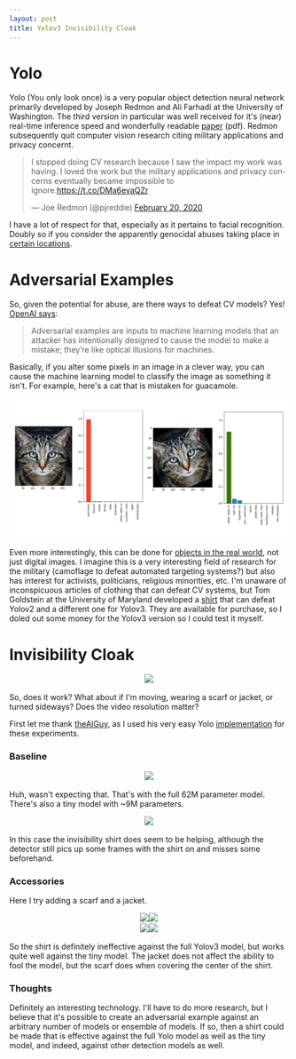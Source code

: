 ```yaml
---
layout: post
title: Yolov3 Invisibility Cloak
---
```


# Yolo

Yolo (You only look once) is a very popular object detection neural network primarily developed by Joseph Redmon and Ali Farhadi at the University of Washington. The third version in particular was well
received for it's (near) real-time inference speed and wonderfully readable [paper](https://arxiv.org/pdf/1804.02767.pdf) (pdf). Redmon subsequently quit computer vision research citing military applications
and privacy concernt.
<blockquote class="twitter-tweet"><p lang="en" dir="ltr">I stopped doing CV research because I saw the impact my work was having. I loved the work but the military applications and privacy concerns eventually became impossible to ignore.<a href="https://t.co/DMa6evaQZr">https://t.co/DMa6evaQZr</a></p>&mdash; Joe Redmon (@pjreddie) <a href="https://twitter.com/pjreddie/status/1230524770350817280?ref_src=twsrc%5Etfw">February 20, 2020</a></blockquote> <script async src="https://platform.twitter.com/widgets.js" charset="utf-8"></script>

I have a lot of respect for that, especially as it pertains to facial recognition. Doubly so if you consider the apparently genocidal abuses taking place in [certain locations](https://www.theverge.com/2020/12/8/22163499/huawei-uighur-surveillance-facial-recognition-megvii-uyghur).

# Adversarial Examples

So, given the potential for abuse, are there ways to defeat CV models? Yes! [OpenAI says](https://openai.com/blog/adversarial-example-research/#:~:text=Adversarial%20examples%20are%20inputs%20to,like%20optical%20illusions%20for%20machines.):

>Adversarial examples are inputs to machine learning models that an attacker has intentionally designed to cause the model to make a mistake; they’re like optical illusions for machines.

Basically, if you alter some pixels in an image in a clever way, you can cause the machine learning model to classify the image as something it isn't. For example, here's a cat that is mistaken for guacamole.

<center><img src='/public/adversarial_attack_counter.png'></center>

Even more interestingly, this can be done for [objects in the real world](https://www.theverge.com/2017/11/2/16597276/google-ai-image-attacks-adversarial-turtle-rifle-3d-printed), not just digital images. 
I imagine this is a very interesting field of research for the military (camoflage to defeat automated targeting systems?) but also has interest for activists, politicians, religious minorities, etc.
I'm unaware of inconspicuous articles of clothing that can defeat CV systems, but Tom Goldstein at the University of Maryland developed a [shirt](https://www.cs.umd.edu/~tomg/projects/invisible/) that can defeat Yolov2 and a different one for Yolov3. They are available for purchase, so I doled out some money for the Yolov3 version so I could test it myself.

# Invisibility Cloak

<center><div style="width:400px"><img src='https://i.rocdn.com/v2/102717221?w=1024&h=1024' style="max-width:100%;"></div></center>


So, does it work? What about if I'm moving, wearing a scarf or jacket, or turned sideways? Does the video resolution matter?

First let me thank [theAIGuy](https://www.youtube.com/channel/UCrydcKaojc44XnuXrfhlV8Q), as I used his very easy Yolo [implementation](https://github.com/theAIGuysCode/Object-Detection-API) for these experiments.

### Baseline
<center><div style="width:400px"><img src='/public/invisibility_cloak_pics/base480p.gif' style="max-width:100%;"></div></center>

Huh, wasn't expecting that. That's with the full 62M parameter model. There's also a tiny model with ~9M parameters.

<center><div style="width:400px"><img src='/public/invisibility_cloak_pics/base480ptiny.gif' style="max-width:100%;"></div></center>

In this case the invisibility shirt does seem to be helping, although the detector still pics up some frames with the shirt on and misses some beforehand.

### Accessories
Here I try adding a scarf and a jacket.
<center><div style="width:400px"><img src='/public/invisibility_cloak_pics/scarf480p.gif' style="max-width:100%;"><img src='/public/invisibility_cloak_pics/scarf480ptiny.gif' style="max-width:100%;"></div></center>
<center><div style="width:400px"><img src='/public/invisibility_cloak_pics/jacket480p.gif' style="max-width:100%;"><img src='/public/invisibility_cloak_pics/jacket480ptiny.gif' style="max-width:100%;"></div></center>

So the shirt is definitely ineffective against the full Yolov3 model, but works quite well against the tiny model. The jacket does not affect the ability to fool the model, but the scarf does when covering the center of the shirt.


### Thoughts

Definitely an interesting technology. I'll have to do more research, but I believe that it's possible to create an adversarial example against an arbitrary number of models or ensemble of models. If so, then a shirt could be made that is effective against the full Yolo model as well as the tiny model, and indeed, against other detection models as well.